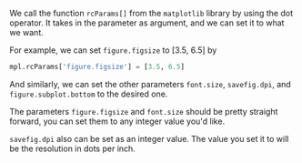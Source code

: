 <!--title={Setting Parameters Of Wordcloud Figure}-->

We call the function `rcParams[]` from the `matplotlib` library by using the dot operator. It takes in the parameter as argument, and we can set it to what we want.

For example, we can set `figure.figsize` to [3.5, 6.5] by

```python
mpl.rcParams['figure.figsize'] = [3.5, 6.5]
```


And similarly, we can set the other parameters `font.size`, `savefig.dpi`, and `figure.subplot.bottom` to the desired one.

The parameters `figure.figsize` and `font.size` should be pretty straight forward, you can set them to any integer value you'd like. 

`savefig.dpi` also can be set as an integer value. The value you set it to will be the resolution in dots per inch. 

